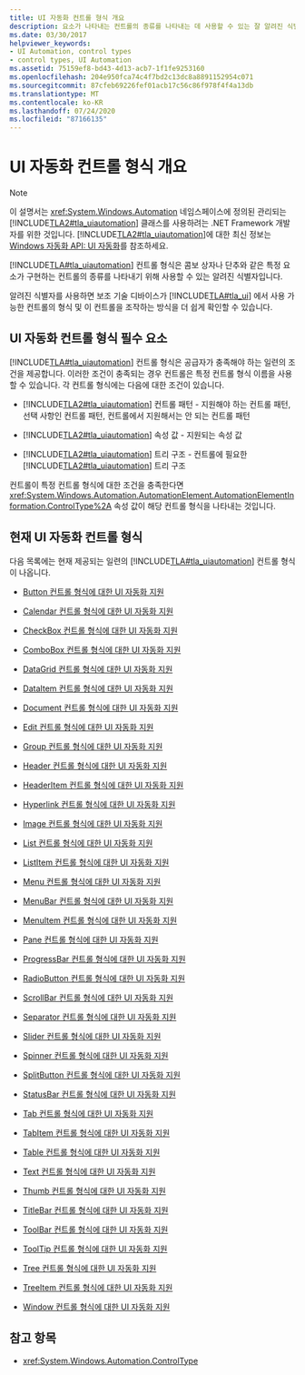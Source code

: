 ```yaml
---
title: UI 자동화 컨트롤 형식 개요
description: 요소가 나타내는 컨트롤의 종류를 나타내는 데 사용할 수 있는 잘 알려진 식별자 인 UI 자동화 컨트롤 형식에 대 한 개요를 읽습니다.
ms.date: 03/30/2017
helpviewer_keywords:
- UI Automation, control types
- control types, UI Automation
ms.assetid: 75159ef8-bd43-4d13-acb7-1f1fe9253160
ms.openlocfilehash: 204e950fca74c4f7bd2c13dc8a8891152954c071
ms.sourcegitcommit: 87cfeb69226fef01acb17c56c86f978f4f4a13db
ms.translationtype: MT
ms.contentlocale: ko-KR
ms.lasthandoff: 07/24/2020
ms.locfileid: "87166135"
---
```

# <a name="ui-automation-control-types-overview"></a>UI 자동화 컨트롤 형식 개요
> [!NOTE]
> 이 설명서는 <xref:System.Windows.Automation> 네임스페이스에 정의된 관리되는 [!INCLUDE[TLA2#tla_uiautomation](../../../includes/tla2sharptla-uiautomation-md.md)] 클래스를 사용하려는 .NET Framework 개발자를 위한 것입니다. [!INCLUDE[TLA2#tla_uiautomation](../../../includes/tla2sharptla-uiautomation-md.md)]에 대한 최신 정보는 [Windows 자동화 API: UI 자동화](/windows/win32/winauto/entry-uiauto-win32)를 참조하세요.  
  
 [!INCLUDE[TLA#tla_uiautomation](../../../includes/tlasharptla-uiautomation-md.md)] 컨트롤 형식은 콤보 상자나 단추와 같은 특정 요소가 구현하는 컨트롤의 종류를 나타내기 위해 사용할 수 있는 알려진 식별자입니다.  
  
 알려진 식별자를 사용하면 보조 기술 디바이스가 [!INCLUDE[TLA#tla_ui](../../../includes/tlasharptla-ui-md.md)] 에서 사용 가능한 컨트롤의 형식 및 이 컨트롤을 조작하는 방식을 더 쉽게 확인할 수 있습니다.  
  
<a name="UI_Automation_Control_Type_Requisites"></a>
## <a name="ui-automation-control-type-requisites"></a>UI 자동화 컨트롤 형식 필수 요소  
 [!INCLUDE[TLA#tla_uiautomation](../../../includes/tlasharptla-uiautomation-md.md)] 컨트롤 형식은 공급자가 충족해야 하는 일련의 조건을 제공합니다. 이러한 조건이 충족되는 경우 컨트롤은 특정 컨트롤 형식 이름을 사용할 수 있습니다. 각 컨트롤 형식에는 다음에 대한 조건이 있습니다.  
  
- [!INCLUDE[TLA2#tla_uiautomation](../../../includes/tla2sharptla-uiautomation-md.md)] 컨트롤 패턴 - 지원해야 하는 컨트롤 패턴, 선택 사항인 컨트롤 패턴, 컨트롤에서 지원해서는 안 되는 컨트롤 패턴  
  
- [!INCLUDE[TLA2#tla_uiautomation](../../../includes/tla2sharptla-uiautomation-md.md)] 속성 값 - 지원되는 속성 값  
  
- [!INCLUDE[TLA2#tla_uiautomation](../../../includes/tla2sharptla-uiautomation-md.md)] 트리 구조 - 컨트롤에 필요한 [!INCLUDE[TLA2#tla_uiautomation](../../../includes/tla2sharptla-uiautomation-md.md)] 트리 구조  
  
 컨트롤이 특정 컨트롤 형식에 대한 조건을 충족한다면 <xref:System.Windows.Automation.AutomationElement.AutomationElementInformation.ControlType%2A> 속성 값이 해당 컨트롤 형식을 나타내는 것입니다.  
  
<a name="Current_UI_Automation_Control_Types"></a>
## <a name="current-ui-automation-control-types"></a>현재 UI 자동화 컨트롤 형식  
 다음 목록에는 현재 제공되는 일련의 [!INCLUDE[TLA#tla_uiautomation](../../../includes/tlasharptla-uiautomation-md.md)] 컨트롤 형식이 나옵니다.  
  
- [Button 컨트롤 형식에 대한 UI 자동화 지원](ui-automation-support-for-the-button-control-type.md)  
  
- [Calendar 컨트롤 형식에 대한 UI 자동화 지원](ui-automation-support-for-the-calendar-control-type.md)  
  
- [CheckBox 컨트롤 형식에 대한 UI 자동화 지원](ui-automation-support-for-the-checkbox-control-type.md)  
  
- [ComboBox 컨트롤 형식에 대한 UI 자동화 지원](ui-automation-support-for-the-combobox-control-type.md)  
  
- [DataGrid 컨트롤 형식에 대한 UI 자동화 지원](ui-automation-support-for-the-datagrid-control-type.md)  
  
- [DataItem 컨트롤 형식에 대한 UI 자동화 지원](ui-automation-support-for-the-dataitem-control-type.md)  
  
- [Document 컨트롤 형식에 대한 UI 자동화 지원](ui-automation-support-for-the-document-control-type.md)  
  
- [Edit 컨트롤 형식에 대한 UI 자동화 지원](ui-automation-support-for-the-edit-control-type.md)  
  
- [Group 컨트롤 형식에 대한 UI 자동화 지원](ui-automation-support-for-the-group-control-type.md)  
  
- [Header 컨트롤 형식에 대한 UI 자동화 지원](ui-automation-support-for-the-header-control-type.md)  
  
- [HeaderItem 컨트롤 형식에 대한 UI 자동화 지원](ui-automation-support-for-the-headeritem-control-type.md)  
  
- [Hyperlink 컨트롤 형식에 대한 UI 자동화 지원](ui-automation-support-for-the-hyperlink-control-type.md)  
  
- [Image 컨트롤 형식에 대한 UI 자동화 지원](ui-automation-support-for-the-image-control-type.md)  
  
- [List 컨트롤 형식에 대한 UI 자동화 지원](ui-automation-support-for-the-list-control-type.md)  
  
- [ListItem 컨트롤 형식에 대한 UI 자동화 지원](ui-automation-support-for-the-listitem-control-type.md)  
  
- [Menu 컨트롤 형식에 대한 UI 자동화 지원](ui-automation-support-for-the-menu-control-type.md)  
  
- [MenuBar 컨트롤 형식에 대한 UI 자동화 지원](ui-automation-support-for-the-menubar-control-type.md)  
  
- [MenuItem 컨트롤 형식에 대한 UI 자동화 지원](ui-automation-support-for-the-menuitem-control-type.md)  
  
- [Pane 컨트롤 형식에 대한 UI 자동화 지원](ui-automation-support-for-the-pane-control-type.md)  
  
- [ProgressBar 컨트롤 형식에 대한 UI 자동화 지원](ui-automation-support-for-the-progressbar-control-type.md)  
  
- [RadioButton 컨트롤 형식에 대한 UI 자동화 지원](ui-automation-support-for-the-radiobutton-control-type.md)  
  
- [ScrollBar 컨트롤 형식에 대한 UI 자동화 지원](ui-automation-support-for-the-scrollbar-control-type.md)  
  
- [Separator 컨트롤 형식에 대한 UI 자동화 지원](ui-automation-support-for-the-separator-control-type.md)  
  
- [Slider 컨트롤 형식에 대한 UI 자동화 지원](ui-automation-support-for-the-slider-control-type.md)  
  
- [Spinner 컨트롤 형식에 대한 UI 자동화 지원](ui-automation-support-for-the-spinner-control-type.md)  
  
- [SplitButton 컨트롤 형식에 대한 UI 자동화 지원](ui-automation-support-for-the-splitbutton-control-type.md)  
  
- [StatusBar 컨트롤 형식에 대한 UI 자동화 지원](ui-automation-support-for-the-statusbar-control-type.md)  
  
- [Tab 컨트롤 형식에 대한 UI 자동화 지원](ui-automation-support-for-the-tab-control-type.md)  
  
- [TabItem 컨트롤 형식에 대한 UI 자동화 지원](ui-automation-support-for-the-tabitem-control-type.md)  
  
- [Table 컨트롤 형식에 대한 UI 자동화 지원](ui-automation-support-for-the-table-control-type.md)  
  
- [Text 컨트롤 형식에 대한 UI 자동화 지원](ui-automation-support-for-the-text-control-type.md)  
  
- [Thumb 컨트롤 형식에 대한 UI 자동화 지원](ui-automation-support-for-the-thumb-control-type.md)  
  
- [TitleBar 컨트롤 형식에 대한 UI 자동화 지원](ui-automation-support-for-the-titlebar-control-type.md)  
  
- [ToolBar 컨트롤 형식에 대한 UI 자동화 지원](ui-automation-support-for-the-toolbar-control-type.md)  
  
- [ToolTip 컨트롤 형식에 대한 UI 자동화 지원](ui-automation-support-for-the-tooltip-control-type.md)  
  
- [Tree 컨트롤 형식에 대한 UI 자동화 지원](ui-automation-support-for-the-tree-control-type.md)  
  
- [TreeItem 컨트롤 형식에 대한 UI 자동화 지원](ui-automation-support-for-the-treeitem-control-type.md)  
  
- [Window 컨트롤 형식에 대한 UI 자동화 지원](ui-automation-support-for-the-window-control-type.md)  
  
## <a name="see-also"></a>참고 항목

- <xref:System.Windows.Automation.ControlType>
